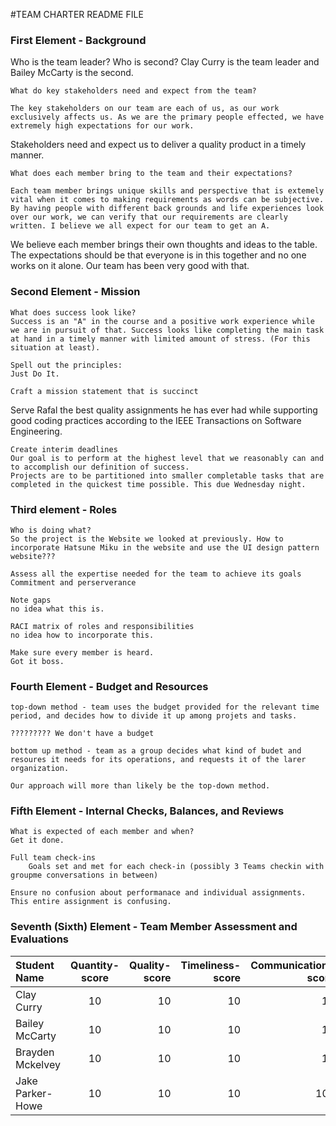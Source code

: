 #TEAM CHARTER README FILE

### First Element - Background
 Who is the team leader? Who is second?
  Clay Curry is the team leader and Bailey McCarty is the second. 

    What do key stakeholders need and expect from the team?
    
    The key stakeholders on our team are each of us, as our work exclusively affects us. As we are the primary people effected, we have extremely high expectations for our work. 
Stakeholders need and expect us to deliver a quality product in a timely manner.

    What does each member bring to the team and their expectations?
    
    Each team member brings unique skills and perspective that is extemely vital when it comes to making requirements as words can be subjective. By having people with different back grounds and life experiences look over our work, we can verify that our requirements are clearly written. I believe we all expect for our team to get an A. 
We believe each member brings their own thoughts and ideas to the table. The expectations should be that everyone is in this together and no one works on it alone. Our team has been very good with that.



### Second Element - Mission
    What does success look like?
    Success is an "A" in the course and a positive work experience while we are in pursuit of that. Success looks like completing the main task at hand in a timely manner with limited amount of stress. (For this situation at least).
    
    Spell out the principles:
    Just Do It.

    Craft a mission statement that is succinct
Serve Rafal the best quality assignments he has ever had while supporting good coding practices according to the IEEE Transactions on Software Engineering.

    Create interim deadlines
    Our goal is to perform at the highest level that we reasonably can and to accomplish our definition of success. 
    Projects are to be partitioned into smaller completable tasks that are completed in the quickest time possible. This due Wednesday night.
    


### Third element - Roles
    Who is doing what?
    So the project is the Website we looked at previously. How to incorporate Hatsune Miku in the website and use the UI design pattern website???

    Assess all the expertise needed for the team to achieve its goals
    Commitment and perserverance

    Note gaps
    no idea what this is.

    RACI matrix of roles and responsibilities
    no idea how to incorporate this.

    Make sure every member is heard. 
    Got it boss.


### Fourth Element - Budget and Resources
    top-down method - team uses the budget provided for the relevant time period, and decides how to divide it up among projets and tasks.
    
    ????????? We don't have a budget

    bottom up method - team as a group decides what kind of budet and resoures it needs for its operations, and requests it of the larer organization.

    Our approach will more than likely be the top-down method.



### Fifth Element - Internal Checks, Balances, and Reviews
    What is expected of each member and when?
    Get it done.

    Full team check-ins
        Goals set and met for each check-in (possibly 3 Teams checkin with groupme conversations in between)

    Ensure no confusion about performanace and individual assignments.
    This entire assignment is confusing.


### Seventh (Sixth) Element - Team Member Assessment and Evaluations

| Student Name      | Quantity-score     | Quality-score     | Timeliness-score | Communication-score |
| :------------- | :----------: | -----------: | -----------: | -----------: |
| Clay Curry | 10 | 10 | 10 |10 |
| Bailey McCarty|10|10|10|10 |
| Brayden Mckelvey|10|10|10|10 |
| Jake Parker-Howe|10|10|10|10 \| |
